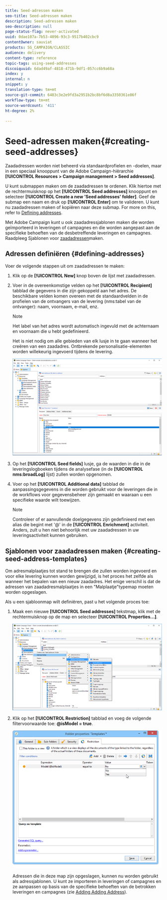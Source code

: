 ```yaml
---
title: Seed-adressen maken
seo-title: Seed-adressen maken
description: Seed-adressen maken
seo-description: null
page-status-flag: never-activated
uuid: 0dae107a-7b53-4096-93c3-9517b402cbc9
contentOwner: sauviat
products: SG_CAMPAIGN/CLASSIC
audience: delivery
content-type: reference
topic-tags: using-seed-addresses
discoiquuid: 6dad49af-4818-471b-9df1-057cc6b9a68a
index: y
internal: n
snippet: y
translation-type: tm+mt
source-git-commit: 6483c3e2e9fd3a2951b2bc8bf6d8a3350361e86f
workflow-type: tm+mt
source-wordcount: '411'
ht-degree: 2%

---
```



# Seed-adressen maken{#creating-seed-addresses}

Zaadadressen worden niet beheerd via standaardprofielen en -doelen, maar in een speciaal knooppunt van de Adobe Campaign-hiërarchie **[!UICONTROL Resources > Campaign management > Seed addresses]**.

U kunt submappen maken om de zaadadressen te ordenen. Klik hiertoe met de rechtermuisknop op het **[!UICONTROL Seed addresses]** knooppunt en selecteer **[!UICONTROL Create a new 'Seed addresses' folder]**. Geef de submap een naam en druk op **[!UICONTROL Enter]** om te valideren. U kunt nu zaadadressen maken of kopiëren naar deze submap. For more on this, refer to [Defining addresses](#defining-addresses).

Met Adobe Campaign kunt u ook zaadadressjablonen maken die worden geïmporteerd in leveringen of campagnes en die worden aangepast aan de specifieke behoeften van de desbetreffende leveringen en campagnes. Raadpleeg Sjablonen voor [zaadadressen](#creating-seed-address-templates)maken.

## Adressen definiëren {#defining-addresses}

Voer de volgende stappen uit om zaadadressen te maken:

1. Klik op de **[!UICONTROL New]** knop boven de lijst met zaadadressen.
1. Voer in de overeenkomstige velden op het **[!UICONTROL Recipient]** tabblad de gegevens in die zijn gekoppeld aan het adres. De beschikbare velden komen overeen met de standaardvelden in de profielen van de ontvangers van de levering (nms:tabel van de ontvanger): naam, voornaam, e-mail, enz.

   >[!NOTE]
   >
   >Het label van het adres wordt automatisch ingevuld met de achternaam en voornaam die u hebt gedefinieerd.
   >
   >Het is niet nodig om alle gebieden van elk lusje in te gaan wanneer het creëren van een zaadadres. Ontbrekende personalisatie-elementen worden willekeurig ingevoerd tijdens de levering.

   ![](assets/s_ncs_user_seedlist_new_address.png)

1. Op het **[!UICONTROL Seed fields]** lusje, ga de waarden in die in de leveringslogboeken tijdens de analysefase (in de **[!UICONTROL nms:broadLog]** lijst) zullen worden opgenomen.

1. Voer op het **[!UICONTROL Additional data]** tabblad de aanpassingsgegevens in die worden gebruikt voor de leveringen die in de workflows voor gegevensbeheer zijn gemaakt en waaraan u een specifieke waarde wilt toewijzen.

   >[!NOTE]
   >
   >Controleer of er aanvullende doelgegevens zijn gedefinieerd met een alias die begint met &#39;@&#39; in de **[!UICONTROL Enrichment]** activiteit. Anders, zult u hen niet behoorlijk met uw zaadadressen in uw leveringsactiviteit kunnen gebruiken.

## Sjablonen voor zaadadressen maken {#creating-seed-address-templates}

Om adresmalplaatjes tot stand te brengen die zullen worden ingevoerd en voor elke levering kunnen worden gewijzigd, is het proces het zelfde als wanneer het bepalen van een nieuw zaadadres. Het enige verschil is dat de adressen van zaadadresmalplaatjes in een &quot;Malplaatje&quot;typemap moeten worden opgeslagen.

Als u een sjabloonmap wilt definiëren, past u het volgende proces toe:

1. Maak een nieuwe **[!UICONTROL Seed addresses]** tekstmap, klik met de rechtermuisknop op de map en selecteer **[!UICONTROL Properties...]**.

   ![](assets/s_ncs_user_seedlist_template_folder.png)

1. Klik op het **[!UICONTROL Restriction]** tabblad en voeg de volgende filtervoorwaarde toe: **@isModel = true**.

   ![](assets/s_ncs_user_seedlist_folder_is_model.png)

   Adressen die in deze map zijn opgeslagen, kunnen nu worden gebruikt als adressjablonen. U kunt ze importeren in leveringen of campagnes en ze aanpassen op basis van de specifieke behoeften van de betrokken leveringen en campagnes (zie [Adding Adding Address](../../delivery/using/adding-seed-addresses.md)).
